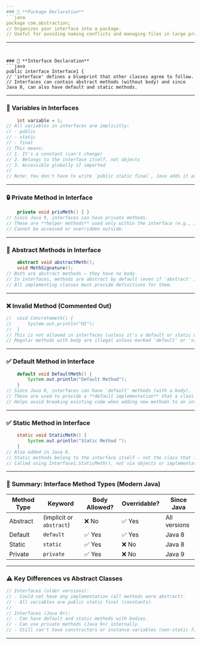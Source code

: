 ```yaml
---
### 📁 **Package Declaration**
```java
package com.abstraction;
// Organizes your interface into a package.
// Useful for avoiding naming conflicts and managing files in large projects.
```

---
```


### 🔷 **Interface Declaration**
```java
public interface Interface1 {
// 'interface' defines a blueprint that other classes agree to follow.
// Interfaces can contain abstract methods (without body) and since Java 8, can also have default and static methods.
```

---

### 🔸 **Variables in Interfaces**
```java
	int variable = 1; 
// All variables in interfaces are implicitly:
// - public
// - static
// - final
// This means:
// 1. It's a constant (can't change)
// 2. Belongs to the interface itself, not objects
// 3. Accessible globally if imported
//
// Note: You don't have to write `public static final`, Java adds it automatically.
```

---

### 🔒 **Private Method in Interface**
```java
	private void privMeth() { }
// Since Java 9, interfaces can have private methods.
// These are **helper methods** used only within the interface (e.g., inside default/static methods).
// Cannot be accessed or overridden outside.
```

---

### 🔧 **Abstract Methods in Interface**
```java
	abstract void abstractMeth();
	void MethSignature();
// Both are abstract methods – they have no body.
// In interfaces, methods are abstract by default (even if 'abstract' is not written).
// All implementing classes must provide definitions for them.
```

---

### ❌ **Invalid Method (Commented Out)**
```java
//	void Concretemeth() {
//		System.out.println("HI");
//	} 
// This is not allowed in interfaces (unless it's a default or static method).
// Regular methods with body are illegal unless marked 'default' or 'static' (since Java 8).
```

---

### ✅ **Default Method in Interface**
```java
	default void DefaultMeth() {
		System.out.println("Default Method");
	}
// Since Java 8, interfaces can have 'default' methods (with a body).
// These are used to provide a **default implementation** that a class can use or override.
// Helps avoid breaking existing code when adding new methods to an interface.
```

---

### ✅ **Static Method in Interface**
```java
	static void StaticMeth() {
		System.out.println("Static Method ");
	}
// Also added in Java 8.
// Static methods belong to the interface itself — not the class that implements it.
// Called using Interface1.StaticMeth(), not via objects or implementations.
```

---

### 📘 **Summary: Interface Method Types (Modern Java)**
| Method Type   | Keyword   | Body Allowed? | Overridable? | Since Java |
|---------------|-----------|----------------|--------------|-------------|
| Abstract      | (implicit or `abstract`) | ❌ No         | ✅ Yes       | All versions |
| Default       | `default` | ✅ Yes         | ✅ Yes       | Java 8     |
| Static        | `static`  | ✅ Yes         | ❌ No        | Java 8     |
| Private       | `private` | ✅ Yes         | ❌ No        | Java 9     |

---

### ⚠️ Key Differences vs Abstract Classes
```java
// Interfaces (older versions):
// - Could not have any implementation (all methods were abstract).
// - All variables are public static final (constants).
//
// Interfaces (Java 8+):
// - Can have default and static methods with bodies.
// - Can use private methods (Java 9+) internally.
// - Still can't have constructors or instance variables (non-static fields).
```

---